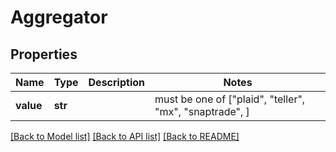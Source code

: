 # Aggregator


## Properties
Name | Type | Description | Notes
------------ | ------------- | ------------- | -------------
**value** | **str** |  |  must be one of ["plaid", "teller", "mx", "snaptrade", ]

[[Back to Model list]](../README.md#documentation-for-models) [[Back to API list]](../README.md#documentation-for-api-endpoints) [[Back to README]](../README.md)


